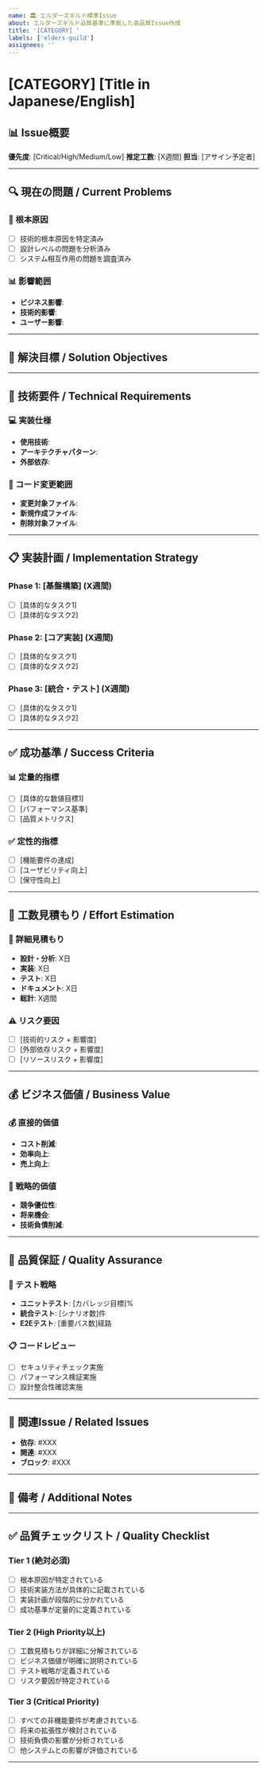 ```yaml
---
name: 🏛️ エルダーズギルド標準Issue
about: エルダーズギルド品質基準に準拠した高品質Issue作成
title: '[CATEGORY] '
labels: ['elders-guild']
assignees: ''
---
```


# [CATEGORY] [Title in Japanese/English]

## 📊 Issue概要
**優先度**: [Critical/High/Medium/Low]
**推定工数**: [X週間]
**担当**: [アサイン予定者]

---

## 🔍 現在の問題 / Current Problems
<!-- Tier 1-1: 問題分析の深度 (必須) -->

### 🔬 根本原因
- [ ] 技術的根本原因を特定済み
- [ ] 設計レベルの問題を分析済み  
- [ ] システム相互作用の問題を調査済み

### 📊 影響範囲
- **ビジネス影響**: 
- **技術的影響**: 
- **ユーザー影響**: 

---

## 🎯 解決目標 / Solution Objectives
<!-- 何を実現するか明確に記載 -->

---

## 🔧 技術要件 / Technical Requirements  
<!-- Tier 1-2: 技術的詳細度 (必須) -->

### 💻 実装仕様
- **使用技術**: 
- **アーキテクチャパターン**: 
- **外部依存**: 

### 📁 コード変更範囲
- **変更対象ファイル**: 
- **新規作成ファイル**: 
- **削除対象ファイル**: 

---

## 📋 実装計画 / Implementation Strategy
<!-- Tier 1-3: 段階的実装計画 (必須) -->

### Phase 1: [基盤構築] (X週間)
- [ ] [具体的なタスク1]
- [ ] [具体的なタスク2]

### Phase 2: [コア実装] (X週間)  
- [ ] [具体的なタスク1]
- [ ] [具体的なタスク2]

### Phase 3: [統合・テスト] (X週間)
- [ ] [具体的なタスク1]
- [ ] [具体的なタスク2]

---

## ✅ 成功基準 / Success Criteria
<!-- Tier 1-4: 定量的成功基準 (必須) -->

### 📊 定量的指標
- [ ] [具体的な数値目標1]
- [ ] [パフォーマンス基準]
- [ ] [品質メトリクス]

### ✅ 定性的指標  
- [ ] [機能要件の達成]
- [ ] [ユーザビリティ向上]
- [ ] [保守性向上]

---

## 📅 工数見積もり / Effort Estimation
<!-- Tier 2-5: 工数見積もり精度 (High Priority以上で必須) -->

### 📅 詳細見積もり
- **設計・分析**: X日
- **実装**: X日  
- **テスト**: X日
- **ドキュメント**: X日
- **総計**: X週間

### ⚠️ リスク要因
- [ ] [技術的リスク + 影響度]
- [ ] [外部依存リスク + 影響度]
- [ ] [リソースリスク + 影響度]

---

## 💰 ビジネス価値 / Business Value
<!-- Tier 2-6: ビジネス価値明示 (High Priority以上で必須) -->

### 💰 直接的価値
- **コスト削減**: 
- **効率向上**: 
- **売上向上**: 

### 🚀 戦略的価値
- **競争優位性**: 
- **将来機会**: 
- **技術負債削減**: 

---

## 🧪 品質保証 / Quality Assurance
<!-- Tier 2-7: 品質保証計画 (High Priority以上で必須) -->

### 🧪 テスト戦略
- **ユニットテスト**: [カバレッジ目標]%
- **統合テスト**: [シナリオ数]件
- **E2Eテスト**: [重要パス数]経路

### 📋 コードレビュー
- [ ] セキュリティチェック実施
- [ ] パフォーマンス検証実施
- [ ] 設計整合性確認実施

---

## 🔗 関連Issue / Related Issues
- **依存**: #XXX
- **関連**: #XXX  
- **ブロック**: #XXX

---

## 📝 備考 / Additional Notes
<!-- その他重要な情報 -->

---

## ✅ 品質チェックリスト / Quality Checklist
<!-- Issue作成者による自己チェック -->

### Tier 1 (絶対必須)
- [ ] 根本原因が特定されている
- [ ] 技術実装方法が具体的に記載されている  
- [ ] 実装計画が段階的に分かれている
- [ ] 成功基準が定量的に定義されている

### Tier 2 (High Priority以上)
- [ ] 工数見積もりが詳細に分解されている
- [ ] ビジネス価値が明確に説明されている
- [ ] テスト戦略が定義されている
- [ ] リスク要因が特定されている

### Tier 3 (Critical Priority)
- [ ] すべての非機能要件が考慮されている
- [ ] 将来の拡張性が検討されている
- [ ] 技術負債の影響が分析されている
- [ ] 他システムとの影響が評価されている

---

<!-- 
📏 エルダーズギルド品質基準準拠
参考: /knowledge_base/ELDERS_GUILD_ISSUE_CREATION_STANDARDS.md
-->